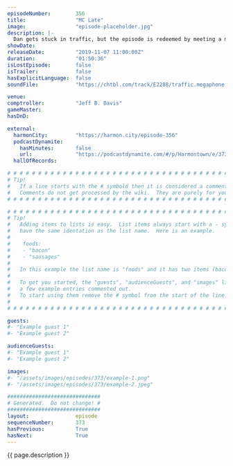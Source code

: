 ```yaml
---
episodeNumber:        356
title:                "MC Late"
image:                "episode-placeholder.jpg"
description: |-
  Dan gets stuck in traffic, but the episode is redeemed by meeting a multi-talented audience member UMNIA and her singer/doctor mom! Improv, jazz and rap meet on this week's Harmontown! Featuring Dan Harmon, Jeff Bryan Davis, Spencer Crittenden and Rob Schrab.
showDate:             
releaseDate:          "2019-11-07 11:00:00Z"
duration:             "01:50:36"
isLostEpisode:        false
isTrailer:            false
hasExplicitLanguage:  false
soundFile:            "https://chtbl.com/track/E2288/traffic.megaphone.fm/STA6562101165.mp3?updated=1596572154"

venue:                
comptroller:          "Jeff B. Davis"
gameMaster:           
hasDnD:               

external:
  harmonCity:         "https://harmon.city/episode-356"
  podcastDynamite:
    hasMinutes:       false
    url:              "https://podcastdynamite.com/#/p/Harmontown/e/373/356"
  hallOfRecords:      

# # # # # # # # # # # # # # # # # # # # # # # # # # # # # # # # # # # # # # # # # # # # #
# Tip!
#   If a line starts with the # symbold then it is considered a comment.
#   Comments do not get processed by the wiki.  They are purely for your information.
# # # # # # # # # # # # # # # # # # # # # # # # # # # # # # # # # # # # # # # # # # # # #

# # # # # # # # # # # # # # # # # # # # # # # # # # # # # # # # # # # # # # # # # # # # #
# Tip!
#   Adding items to lists is easy.  List items always start with a - symbol and have
#   have the same identation as the list name.  Here is an example.
#
#    foods:
#    - "bacon"
#    - "sausages"
#
#   In this example the list name is "foods" and it has two items (bacon, and sausages).
#
#   To get you started, the "guests", "audienceGuests", and "images" lists below have
#   a few example entries commented out.
#   To start using them remove the # symbol from the start of the line.
#
# # # # # # # # # # # # # # # # # # # # # # # # # # # # # # # # # # # # # # # # # # # # #

guests:
#- "Example guest 1"
#- "Example guest 2"

audienceGuests:
#- "Example guest 1"
#- "Example guest 2"

images:
#- "/assets/images/episodes/373/example-1.png"
#- "/assets/images/episodes/373/example-2.jpeg"

##############################
# Generated.  Do not change! #
##############################
layout:               episode
sequenceNumber:       373
hasPrevious:          True
hasNext:              True
---
```


<!-- The episode description will be rendered here -->
{{ page.description }}

<!-- Add your content BELOW here -->
<!-- vvvvvvvvvvvvvvvvvvvvvvvvvvv -->




<!-- ^^^^^^^^^^^^^^^^^^^^^^^^^^^ -->
<!-- Add your content ABOVE here -->

<!-- The episode gallery will be rendered here -->